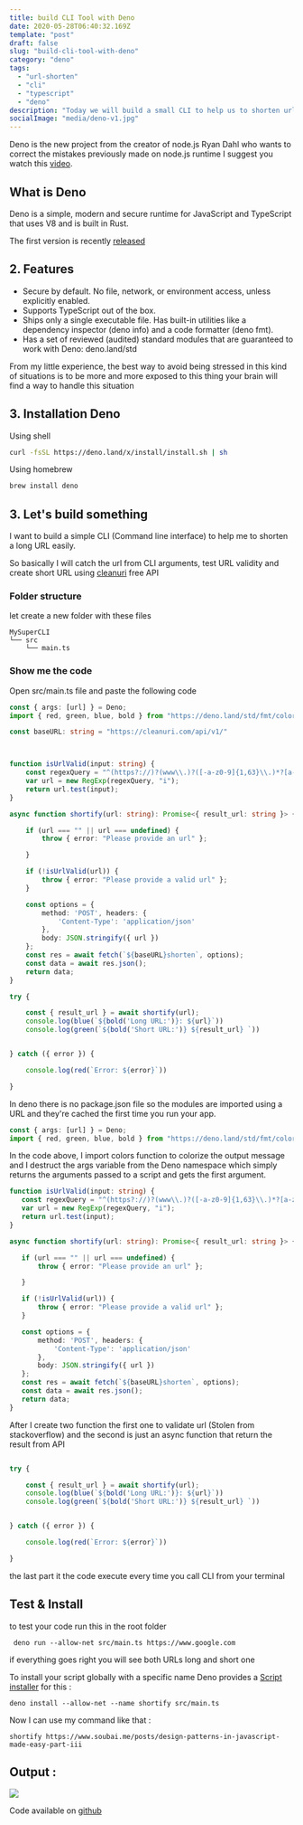 ```yaml
---
title: build CLI Tool with Deno
date: 2020-05-28T06:40:32.169Z
template: "post"
draft: false
slug: "build-cli-tool-with-deno"
category: "deno"
tags:
  - "url-shorten"
  - "cli"
  - "typescript"
  - "deno"
description: "Today we will build a small CLI to help us to shorten url using Deno"
socialImage: "media/deno-v1.jpg"
---
```


Deno is the new project from the creator of node.js Ryan Dahl who wants to correct the mistakes previously made on node.js runtime I suggest you  watch this [video](https://www.youtube.com/watch?v=M3BM9TB-8yA&vl=en).

## What is Deno

Deno is a simple, modern and secure runtime for JavaScript and TypeScript that uses V8 and is built in Rust. 

The first version is recently [released](https://deno.land/v1)

## 2. Features

- Secure by default. No file, network, or environment access, unless explicitly enabled.
- Supports TypeScript out of the box.
- Ships only a single executable file.
Has built-in utilities like a dependency inspector (deno info) and a code formatter (deno fmt).
- Has a set of reviewed (audited) standard modules that are guaranteed to work with Deno: deno.land/std

From my little experience, the best way to avoid being stressed in this kind of situations is to be more and more exposed to this thing your brain will find a way to handle this situation

## 3. Installation Deno

Using shell

```sh
curl -fsSL https://deno.land/x/install/install.sh | sh

```

Using homebrew


```sh
brew install deno

```

## 3. Let's build something

I want to build a simple CLI (Command line interface) to help me to shorten a long URL easily.

So basically I will catch the url from CLI arguments, test URL validity and create short URL using [cleanuri](https://cleanuri.com) free API

### Folder structure

let create a new folder with these files

```
MySuperCLI
└── src
    └── main.ts

```

### Show me the code


Open src/main.ts file and paste the following code
```ts
const { args: [url] } = Deno;
import { red, green, blue, bold } from "https://deno.land/std/fmt/colors.ts";

const baseURL: string = "https://cleanuri.com/api/v1/"



function isUrlValid(input: string) {
    const regexQuery = "^(https?://)?(www\\.)?([-a-z0-9]{1,63}\\.)*?[a-z0-9][-a-z0-9]{0,61}[a-z0-9]\\.[a-z]{2,6}(/[-\\w@\\+\\.~#\\?&/=%]*)?$";
    var url = new RegExp(regexQuery, "i");
    return url.test(input);
}

async function shortify(url: string): Promise<{ result_url: string }> {

    if (url === "" || url === undefined) {
        throw { error: "Please provide an url" };

    }

    if (!isUrlValid(url)) {
        throw { error: "Please provide a valid url" };
    }

    const options = {
        method: 'POST', headers: {
            'Content-Type': 'application/json'
        },
        body: JSON.stringify({ url })
    };
    const res = await fetch(`${baseURL}shorten`, options);
    const data = await res.json();
    return data;
}

try {

    const { result_url } = await shortify(url);
    console.log(blue(`${bold('Long URL:')}: ${url}`))
    console.log(green(`${bold('Short URL:')} ${result_url} `))


} catch ({ error }) {

    console.log(red(`Error: ${error}`))

}
```

In deno there is no package.json file so the  modules are imported using a URL and they're cached the first time you run your app.

```ts
const { args: [url] } = Deno;
import { red, green, blue, bold } from "https://deno.land/std/fmt/colors.ts";

```

 In the code above, I import colors function to colorize the output message and I destruct the args variable from the Deno namespace which simply returns the arguments passed to a script and gets the first argument.

 ```ts
function isUrlValid(input: string) {
    const regexQuery = "^(https?://)?(www\\.)?([-a-z0-9]{1,63}\\.)*?[a-z0-9][-a-z0-9]{0,61}[a-z0-9]\\.[a-z]{2,6}(/[-\\w@\\+\\.~#\\?&/=%]*)?$";
    var url = new RegExp(regexQuery, "i");
    return url.test(input);
}

async function shortify(url: string): Promise<{ result_url: string }> {

    if (url === "" || url === undefined) {
        throw { error: "Please provide an url" };

    }

    if (!isUrlValid(url)) {
        throw { error: "Please provide a valid url" };
    }

    const options = {
        method: 'POST', headers: {
            'Content-Type': 'application/json'
        },
        body: JSON.stringify({ url })
    };
    const res = await fetch(`${baseURL}shorten`, options);
    const data = await res.json();
    return data;
}

```

After I create two function the first one to validate url (Stolen from stackoverflow) and the second is just an async function that return the result from API

```ts

try {

    const { result_url } = await shortify(url);
    console.log(blue(`${bold('Long URL:')}: ${url}`))
    console.log(green(`${bold('Short URL:')} ${result_url} `))


} catch ({ error }) {

    console.log(red(`Error: ${error}`))

}

```

the last part it the code execute every time you call CLI from your terminal

## Test & Install

to test your code run this in the root folder

```
 deno run --allow-net src/main.ts https://www.google.com

```

if everything goes right you will see both URLs long and short one 

To install your script globally with a specific name Deno provides a [Script installer](https://deno.land/manual/tools/script_installer) for this :


```
deno install --allow-net --name shortify src/main.ts

```

Now I can use my command like that : 

```
shortify https://www.soubai.me/posts/design-patterns-in-javascript-made-easy-part-iii

```

## Output : 


![](media/Screenshot-20200531004639-880x145.png)


Code available on [github](https://github.com/AbderrahimSoubaiElidrissi/deno-url-shorten-cli)